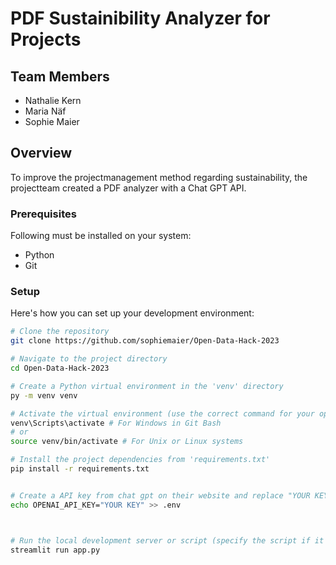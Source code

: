# PDF Sustainibility Analyzer for Projects

## Team Members

- Nathalie Kern
- Maria Näf
- Sophie Maier

## Overview

To improve the projectmanagement method regarding sustainability, the projectteam created a PDF analyzer with a Chat GPT API.

### Prerequisites

Following must be installed on your system:

- Python
- Git

### Setup

Here's how you can set up your development environment:

```bash
# Clone the repository
git clone https://github.com/sophiemaier/Open-Data-Hack-2023

# Navigate to the project directory
cd Open-Data-Hack-2023

# Create a Python virtual environment in the 'venv' directory
py -m venv venv

# Activate the virtual environment (use the correct command for your operating system)
venv\Scripts\activate # For Windows in Git Bash
# or
source venv/bin/activate # For Unix or Linux systems

# Install the project dependencies from 'requirements.txt'
pip install -r requirements.txt


# Create a API key from chat gpt on their website and replace "YOUR KEY" with your key. After that, create a '.env' file in the 'OpenDataHack2023' directory with the following content
echo OPENAI_API_KEY="YOUR KEY" >> .env



# Run the local development server or script (specify the script if it's not 'app.py')
streamlit run app.py
